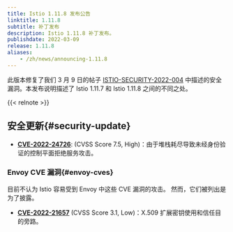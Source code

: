 ```yaml
---
title: Istio 1.11.8 发布公告
linktitle: 1.11.8
subtitle: 补丁发布
description: Istio 1.11.8 补丁发布。
publishdate: 2022-03-09
release: 1.11.8
aliases:
    - /zh/news/announcing-1.11.8
---
```


此版本修复了我们 3 月 9 日的帖子
[ISTIO-SECURITY-2022-004](/zh/news/security/istio-security-2022-004)
中描述的安全漏洞。本发布说明描述了 Istio 1.11.7 和
Istio 1.11.8 之间的不同之处。

{{< relnote >}}

## 安全更新{#security-update}

- __[CVE-2022-24726](https://github.com/istio/istio/security/advisories/GHSA-8w5h-qr4r-2h6g)__:
  (CVSS Score 7.5, High)：由于堆栈耗尽导致未经身份验证的控制平面拒绝服务攻击。

### Envoy CVE 漏洞{#envoy-cves}

目前不认为 Istio 容易受到 Envoy 中这些 CVE 漏洞的攻击。
然而，它们被列出是为了披露。

- __[CVE-2022-21657](https://github.com/envoyproxy/envoy/security/advisories/GHSA-837m-wjrv-vm5g)__
  (CVSS Score 3.1, Low)：X.509 扩展密钥使用和信任目的旁路。

